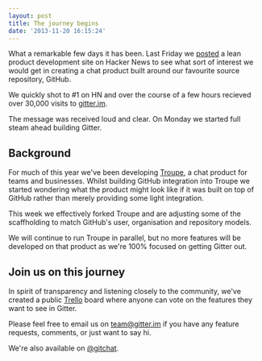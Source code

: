 ```yaml
---
layout: post
title: The journey begins
date: '2013-11-20 16:15:24'
---
```


What a remarkable few days it has been. Last Friday we [posted](https://news.ycombinator.com/item?id=6739074) a lean product development site on Hacker News to see what sort of interest we would get in creating a chat product built around our favourite source repository, GitHub.

We quickly shot to #1 on HN and over the course of a few hours recieved over 30,000 visits to [gitter.im](http://gitter.im).

The message was received loud and clear. On Monday we started full steam ahead building Gitter.

## Background
For much of this year we've been developing [Troupe](http://trou.pe), a chat product for teams and businesses. Whilst building GitHub integration into Troupe we started wondering what the product might look like if it was built on top of GitHub rather than merely providing some light integration.

This week we effectively forked Troupe and are adjusting some of the scaffholding to match GitHub's user, organisation and repository models.

We will continue to run Troupe in parallel, but no more features will be developed on that product as we're 100% focused on getting Gitter out.

## Join us on this journey
In spirit of transparency and listening closely to the community, we've created a public [Trello](https://trello.com/b/ghYXB9rc/gitter-dev) board where anyone can vote on the features they want to see in Gitter.

Please feel free to email us on team@gitter.im if you have any feature requests, comments, or just want to say hi.

We're also available on [@gitchat](http://twitter.com/gitchat).